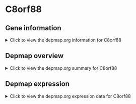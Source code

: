 <h1>C8orf88</h1>

<h2>Gene information</h2>
<details>
  <summary>Click to view the depmap.org information for C8orf88</summary>
  <iframe src="https://depmap.org/portal/gene/C8orf88?tab=about" style="border:none;width:100%;height:800px"></iframe>
</details>

<h2>Depmap overview</h2>
<details>
  <summary>Click to view the depmap.org summary for C8orf88</summary>
  <iframe src="https://depmap.org/portal/gene/C8orf88?tab=overview" style="border:none;width:100%;height:800px"></iframe>
</details>

<h2>Depmap expression</h2>
<details>
  <summary>Click to view the depmap.org expression data for C8orf88</summary>
  <iframe src="https://depmap.org/portal/gene/C8orf88?tab=characterization" style="border:none;width:100%;height:800px"></iframe>
</details>


<!--
<h2>Reactome Pathway diagram</h2>
<details>
  <summary>Click to view Reactome pathway for C8orf88</summary>
  PNAME
</details>
-->


